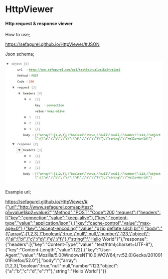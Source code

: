 # HttpViewer

#### Http request & response viewer


How to use;

https://sefagurel.github.io/HttpViewer/#JSON

Json schema;

![alt text](https://github.com/sefagurel/HttpViewer/blob/master/images/schema.jpg)

Example url;




https://sefagurel.github.io/HttpViewer/#{"url":"http://www.sefagurel.com/api/test?p1=value1&p2=value2","Method":"POST","Code":200,"request":{"headers":[{"key":"connection","value":"keep-alive"},{"key":"content-type","value":"application/json"},{"key":"cache-control","value":"max-age=0"},{"key":"accept-encoding","value":"gzip,deflate,sdch,br"}],"body":"{\"array\":[1,2,3],\"boolean\":true,\"null\":null,\"number\":123,\"object\":{\"a\":\"b\",\"c\":\"d\",\"e\":\"f\"},\"string\":\"Hello World\"}"},"response":{"headers":[{"key":"Content-Type","value":"text/html;charset=UTF-8"},{"key":"Content-Length","value":122},{"key":"User-Agent","value":"Mozilla/5.0(WindowsNT10.0;WOW64;rv:52.0)Gecko/20100101Firefox/52.0"}],"body":"{\"array\":[1,2,3],\"boolean\":true,\"null\":null,\"number\":123,\"object\":{\"a\":\"b\",\"c\":\"d\",\"e\":\"f\"},\"string\":\"Hello World\"}"}}
